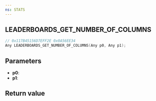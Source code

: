 ```yaml
---
ns: STATS
---
```

## LEADERBOARDS_GET_NUMBER_OF_COLUMNS

```c
// 0x117B45156D7EFF2E 0x0A56EE34
Any LEADERBOARDS_GET_NUMBER_OF_COLUMNS(Any p0, Any p1);
```


## Parameters
* **p0**: 
* **p1**: 

## Return value
